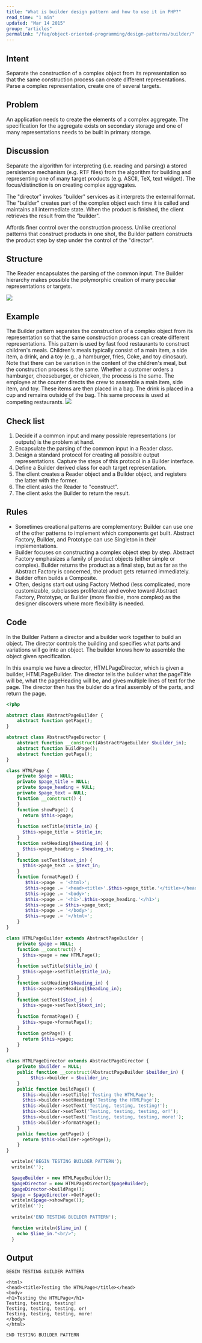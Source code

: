 ```yaml
---
title: "What is builder design pattern and how to use it in PHP?"
read_time: "1 min"
updated: "Mar 14 2015"
group: "articles"
permalink: "/faq/object-oriented-programming/design-patterns/builder/"
---
```


## Intent

Separate the construction of a complex object from its representation so that the same construction process can create different representations.
Parse a complex representation, create one of several targets.

## Problem

An application needs to create the elements of a complex aggregate. The specification for the aggregate exists on secondary storage and one of many representations needs to be built in primary storage.

## Discussion

Separate the algorithm for interpreting (i.e. reading and parsing) a stored persistence mechanism (e.g. RTF files) from the algorithm for building and representing one of many target products (e.g. ASCII, TeX, text widget). The focus/distinction is on creating complex aggregates.

The "director" invokes "builder" services as it interprets the external format. The "builder" creates part of the complex object each time it is called and maintains all intermediate state. When the product is finished, the client retrieves the result from the "builder".

Affords finer control over the construction process. Unlike creational patterns that construct products in one shot, the Builder pattern constructs the product step by step under the control of the "director".

## Structure

The Reader encapsulates the parsing of the common input. The Builder hierarchy makes possible the polymorphic creation of many peculiar representations or targets.

<img src="https://lh4.googleusercontent.com/-eN4ErAC4hKw/VQRs7t7ziCI/AAAAAAAAAEM/tT0qePHotDo/w749-h593-no/Builder-2x.png">

## Example

The Builder pattern separates the construction of a complex object from its representation so that the same construction process can create different representations. This pattern is used by fast food restaurants to construct children's meals. Children's meals typically consist of a main item, a side item, a drink, and a toy (e.g., a hamburger, fries, Coke, and toy dinosaur). Note that there can be variation in the content of the children's meal, but the construction process is the same. Whether a customer orders a hamburger, cheeseburger, or chicken, the process is the same. The employee at the counter directs the crew to assemble a main item, side item, and toy. These items are then placed in a bag. The drink is placed in a cup and remains outside of the bag. This same process is used at competing restaurants.
<img src="https://lh3.googleusercontent.com/-v4LvBgk0Q7A/VQRs78nKq9I/AAAAAAAAAEI/aYC086Y1hqI/w656-h593-no/Builder_example1-2x.png">

## Check list

1. Decide if a common input and many possible representations (or outputs) is the problem at hand.
2. Encapsulate the parsing of the common input in a Reader class.
3. Design a standard protocol for creating all possible output representations. Capture the steps of this protocol in a Builder interface.
4. Define a Builder derived class for each target representation.
5. The client creates a Reader object and a Builder object, and registers the latter with the former.
6. The client asks the Reader to "construct".
7. The client asks the Builder to return the result.

## Rules

* Sometimes creational patterns are complementory: Builder can use one of the other patterns to implement which components get built. Abstract Factory, Builder, and Prototype can use Singleton in their implementations.
* Builder focuses on constructing a complex object step by step. Abstract Factory emphasizes a family of product objects (either simple or complex). Builder returns the product as a final step, but as far as the Abstract Factory is concerned, the product gets returned immediately.
* Builder often builds a Composite.
* Often, designs start out using Factory Method (less complicated, more customizable, subclasses proliferate) and evolve toward Abstract Factory, Prototype, or Builder (more flexible, more complex) as the designer discovers where more flexibility is needed.

## Code

In the Builder Pattern a director and a builder work together to build an object. The director controls the building and specifies what parts and variations will go into an object. The builder knows how to assemble the object given specification.

In this example we have a director, HTMLPageDirector, which is given a builder, HTMLPageBuilder. The director tells the builder what the pageTitle will be, what the pageHeading will be, and gives multiple lines of text for the page. The director then has the bulder do a final assembly of the parts, and return the page.


~~~php
<?php

abstract class AbstractPageBuilder {
    abstract function getPage();
}

abstract class AbstractPageDirector {
    abstract function __construct(AbstractPageBuilder $builder_in);
    abstract function buildPage();
    abstract function getPage();
}

class HTMLPage {
    private $page = NULL;
    private $page_title = NULL;
    private $page_heading = NULL;
    private $page_text = NULL;
    function __construct() {
    }
    function showPage() {
      return $this->page;
    }
    function setTitle($title_in) {
      $this->page_title = $title_in;
    }
    function setHeading($heading_in) {
      $this->page_heading = $heading_in;
    }
    function setText($text_in) {
      $this->page_text .= $text_in;
    }
    function formatPage() {
       $this->page  = '<html>';
       $this->page .= '<head><title>'.$this->page_title.'</title></head>';
       $this->page .= '<body>';
       $this->page .= '<h1>'.$this->page_heading.'</h1>';
       $this->page .= $this->page_text;
       $this->page .= '</body>';
       $this->page .= '</html>';
    }
}

class HTMLPageBuilder extends AbstractPageBuilder {
    private $page = NULL;
    function __construct() {
      $this->page = new HTMLPage();
    }
    function setTitle($title_in) {
      $this->page->setTitle($title_in);
    }
    function setHeading($heading_in) {
      $this->page->setHeading($heading_in);
    }
    function setText($text_in) {
      $this->page->setText($text_in);
    }
    function formatPage() {
      $this->page->formatPage();
    }
    function getPage() {
      return $this->page;
    }
}

class HTMLPageDirector extends AbstractPageDirector {
    private $builder = NULL;
    public function __construct(AbstractPageBuilder $builder_in) {
         $this->builder = $builder_in;
    }
    public function buildPage() {
      $this->builder->setTitle('Testing the HTMLPage');
      $this->builder->setHeading('Testing the HTMLPage');
      $this->builder->setText('Testing, testing, testing!');
      $this->builder->setText('Testing, testing, testing, or!');
      $this->builder->setText('Testing, testing, testing, more!');
      $this->builder->formatPage();
    }
    public function getPage() {
      return $this->builder->getPage();
    }
}

  writeln('BEGIN TESTING BUILDER PATTERN');
  writeln('');

  $pageBuilder = new HTMLPageBuilder();
  $pageDirector = new HTMLPageDirector($pageBuilder);
  $pageDirector->buildPage();
  $page = $pageDirector->GetPage();
  writeln($page->showPage());
  writeln('');
 
  writeln('END TESTING BUILDER PATTERN');

  function writeln($line_in) {
    echo $line_in."<br/>";
  }
~~~

## Output

~~~
BEGIN TESTING BUILDER PATTERN

<html>
<head><title>Testing the HTMLPage</title></head>
<body>
<h1>Testing the HTMLPage</h1>
Testing, testing, testing!
Testing, testing, testing, or!
Testing, testing, testing, more!
</body>
</html>

END TESTING BUILDER PATTERN
~~~
